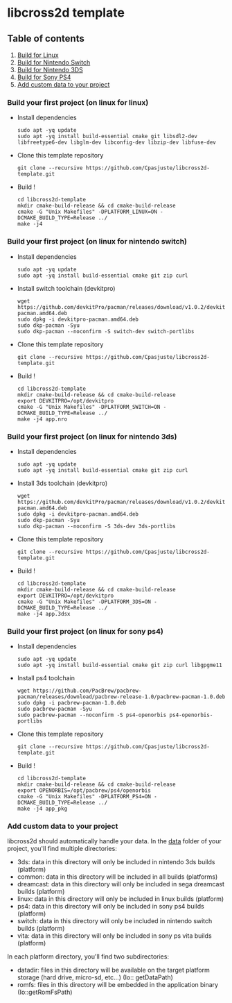 # libcross2d template

## Table of contents

1. [Build for Linux](#linux)
2. [Build for Nintendo Switch](#switch)
3. [Build for Nintendo 3DS](#3ds)
4. [Build for Sony PS4](#ps4)
5. [Add custom data to your project](#data)

<a name="linux"></a>
### Build your first project (on linux for linux)

- Install dependencies
  ```
  sudo apt -yq update
  sudo apt -yq install build-essential cmake git libsdl2-dev libfreetype6-dev libglm-dev libconfig-dev libzip-dev libfuse-dev
  ```
- Clone this template repository
  ```
  git clone --recursive https://github.com/Cpasjuste/libcross2d-template.git
  ```
- Build !
  ```
  cd libcross2d-template
  mkdir cmake-build-release && cd cmake-build-release
  cmake -G "Unix Makefiles" -DPLATFORM_LINUX=ON -DCMAKE_BUILD_TYPE=Release ../
  make -j4
  ```

<a name="switch"></a>
### Build your first project (on linux for nintendo switch)

- Install dependencies
  ```
  sudo apt -yq update
  sudo apt -yq install build-essential cmake git zip curl
  ```
- Install switch toolchain (devkitpro)
  ```
  wget https://github.com/devkitPro/pacman/releases/download/v1.0.2/devkitpro-pacman.amd64.deb
  sudo dpkg -i devkitpro-pacman.amd64.deb
  sudo dkp-pacman -Syu
  sudo dkp-pacman --noconfirm -S switch-dev switch-portlibs
  ```
- Clone this template repository
  ```
  git clone --recursive https://github.com/Cpasjuste/libcross2d-template.git
  ```
- Build !
  ```
  cd libcross2d-template
  mkdir cmake-build-release && cd cmake-build-release
  export DEVKITPRO=/opt/devkitpro
  cmake -G "Unix Makefiles" -DPLATFORM_SWITCH=ON -DCMAKE_BUILD_TYPE=Release ../
  make -j4 app.nro
  ```

<a name="3ds"></a>
### Build your first project (on linux for nintendo 3ds)

- Install dependencies
  ```
  sudo apt -yq update
  sudo apt -yq install build-essential cmake git zip curl
  ```
- Install 3ds toolchain (devkitpro)
  ```
  wget https://github.com/devkitPro/pacman/releases/download/v1.0.2/devkitpro-pacman.amd64.deb
  sudo dpkg -i devkitpro-pacman.amd64.deb
  sudo dkp-pacman -Syu
  sudo dkp-pacman --noconfirm -S 3ds-dev 3ds-portlibs
  ```
- Clone this template repository
  ```
  git clone --recursive https://github.com/Cpasjuste/libcross2d-template.git
  ```
- Build !
  ```
  cd libcross2d-template
  mkdir cmake-build-release && cd cmake-build-release
  export DEVKITPRO=/opt/devkitpro
  cmake -G "Unix Makefiles" -DPLATFORM_3DS=ON -DCMAKE_BUILD_TYPE=Release ../
  make -j4 app.3dsx
  ```

<a name="ps4"></a>
### Build your first project (on linux for sony ps4)

- Install dependencies
  ```
  sudo apt -yq update
  sudo apt -yq install build-essential cmake git zip curl libgpgme11
  ```
- Install ps4 toolchain
  ```
  wget https://github.com/PacBrew/pacbrew-pacman/releases/download/pacbrew-release-1.0/pacbrew-pacman-1.0.deb
  sudo dpkg -i pacbrew-pacman-1.0.deb
  sudo pacbrew-pacman -Syu
  sudo pacbrew-pacman --noconfirm -S ps4-openorbis ps4-openorbis-portlibs
  ```
- Clone this template repository
  ```
  git clone --recursive https://github.com/Cpasjuste/libcross2d-template.git
  ```
- Build !
  ```
  cd libcross2d-template
  mkdir cmake-build-release && cd cmake-build-release
  export OPENORBIS=/opt/pacbrew/ps4/openorbis
  cmake -G "Unix Makefiles" -DPLATFORM_PS4=ON -DCMAKE_BUILD_TYPE=Release ../
  make -j4 app_pkg
  ```

<a name="data"></a>
### Add custom data to your project

libcross2d should automatically handle your data. In
the [data](https://github.com/Cpasjuste/libcross2d-template/tree/master/data) folder of your project, you'll find
multiple directories:

- 3ds: data in this directory will only be included in nintendo 3ds builds (platform)
- common: data in this directory will be included in all builds (platforms)
- dreamcast: data in this directory will only be included in sega dreamcast builds (platform)
- linux: data in this directory will only be included in linux builds (platform)
- ps4: data in this directory will only be included in sony ps4 builds (platform)
- switch: data in this directory will only be included in nintendo switch builds (platform)
- vita: data in this directory will only be included in sony ps vita builds (platform)

In each platform directory, you'll find two subdirectories:

- datadir: files in this directory will be available on the target platform storage (hard drive, micro-sd, etc...) (Io::
  getDataPath)
- romfs: files in this directory will be embedded in the application binary (Io::getRomFsPath)
